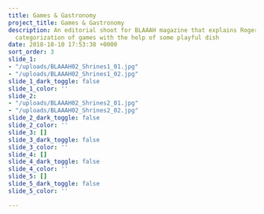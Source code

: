 ```yaml
---
title: Games & Gastronomy
project_title: Games & Gastronomy
description: An editorial shoot for BLAAAH magazine that explains Roger Caillois'
  categorization of games with the help of some playful dish
date: 2018-10-10 17:53:38 +0000
sort_order: 3
slide_1:
- "/uploads/BLAAAH02_Shrines1_01.jpg"
- "/uploads/BLAAAH02_Shrines1_02.jpg"
slide_1_dark_toggle: false
slide_1_color: ''
slide_2:
- "/uploads/BLAAAH02_Shrines2_01.jpg"
- "/uploads/BLAAAH02_Shrines2_02.jpg"
slide_2_dark_toggle: false
slide_2_color: ''
slide_3: []
slide_3_dark_toggle: false
slide_3_color: ''
slide_4: []
slide_4_dark_toggle: false
slide_4_color: ''
slide_5: []
slide_5_dark_toggle: false
slide_5_color: ''

---
```

